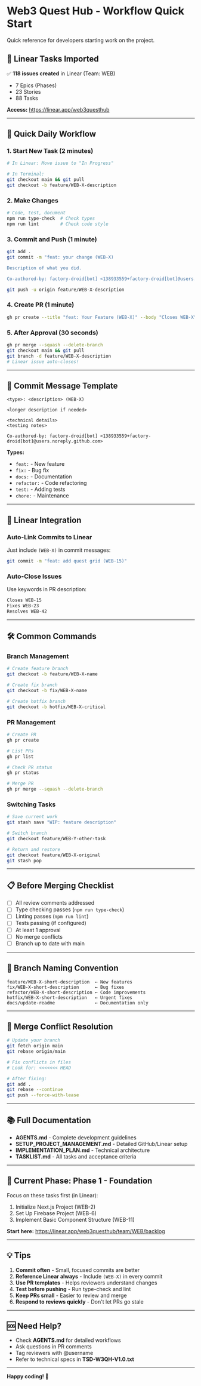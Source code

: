 # Web3 Quest Hub - Workflow Quick Start

Quick reference for developers starting work on the project.

## 🎯 Linear Tasks Imported

✅ **118 issues created** in Linear (Team: WEB)
- 7 Epics (Phases)
- 23 Stories
- 88 Tasks

**Access:** https://linear.app/web3questhub

---

## 🚀 Quick Daily Workflow

### 1. Start New Task (2 minutes)

```bash
# In Linear: Move issue to "In Progress"

# In Terminal:
git checkout main && git pull
git checkout -b feature/WEB-X-description
```

### 2. Make Changes

```bash
# Code, test, document
npm run type-check  # Check types
npm run lint        # Check code style
```

### 3. Commit and Push (1 minute)

```bash
git add .
git commit -m "feat: your change (WEB-X)

Description of what you did.

Co-authored-by: factory-droid[bot] <138933559+factory-droid[bot]@users.noreply.github.com>"

git push -u origin feature/WEB-X-description
```

### 4. Create PR (1 minute)

```bash
gh pr create --title "feat: Your Feature (WEB-X)" --body "Closes WEB-X"
```

### 5. After Approval (30 seconds)

```bash
gh pr merge --squash --delete-branch
git checkout main && git pull
git branch -d feature/WEB-X-description
# Linear issue auto-closes!
```

---

## 📝 Commit Message Template

```
<type>: <description> (WEB-X)

<longer description if needed>

<technical details>
<testing notes>

Co-authored-by: factory-droid[bot] <138933559+factory-droid[bot]@users.noreply.github.com>
```

**Types:**
- `feat:` - New feature
- `fix:` - Bug fix
- `docs:` - Documentation
- `refactor:` - Code refactoring
- `test:` - Adding tests
- `chore:` - Maintenance

---

## 🔗 Linear Integration

### Auto-Link Commits to Linear

Just include `(WEB-X)` in commit messages:

```bash
git commit -m "feat: add quest grid (WEB-15)"
```

### Auto-Close Issues

Use keywords in PR description:

```markdown
Closes WEB-15
Fixes WEB-23
Resolves WEB-42
```

---

## 🛠️ Common Commands

### Branch Management

```bash
# Create feature branch
git checkout -b feature/WEB-X-name

# Create fix branch
git checkout -b fix/WEB-X-name

# Create hotfix branch
git checkout -b hotfix/WEB-X-critical
```

### PR Management

```bash
# Create PR
gh pr create

# List PRs
gh pr list

# Check PR status
gh pr status

# Merge PR
gh pr merge --squash --delete-branch
```

### Switching Tasks

```bash
# Save current work
git stash save "WIP: feature description"

# Switch branch
git checkout feature/WEB-Y-other-task

# Return and restore
git checkout feature/WEB-X-original
git stash pop
```

---

## 📋 Before Merging Checklist

- [ ] All review comments addressed
- [ ] Type checking passes (`npm run type-check`)
- [ ] Linting passes (`npm run lint`)
- [ ] Tests passing (if configured)
- [ ] At least 1 approval
- [ ] No merge conflicts
- [ ] Branch up to date with main

---

## 🎨 Branch Naming Convention

```
feature/WEB-X-short-description  ← New features
fix/WEB-X-short-description      ← Bug fixes
refactor/WEB-X-short-description ← Code improvements
hotfix/WEB-X-short-description   ← Urgent fixes
docs/update-readme               ← Documentation only
```

---

## 🔄 Merge Conflict Resolution

```bash
# Update your branch
git fetch origin main
git rebase origin/main

# Fix conflicts in files
# Look for: <<<<<<< HEAD

# After fixing:
git add .
git rebase --continue
git push --force-with-lease
```

---

## 📚 Full Documentation

- **AGENTS.md** - Complete development guidelines
- **SETUP_PROJECT_MANAGEMENT.md** - Detailed GitHub/Linear setup
- **IMPLEMENTATION_PLAN.md** - Technical architecture
- **TASKLIST.md** - All tasks and acceptance criteria

---

## 🎯 Current Phase: Phase 1 - Foundation

Focus on these tasks first (in Linear):
1. Initialize Next.js Project (WEB-2)
2. Set Up Firebase Project (WEB-6)
3. Implement Basic Component Structure (WEB-11)

**Start here:** https://linear.app/web3questhub/team/WEB/backlog

---

## 💡 Tips

1. **Commit often** - Small, focused commits are better
2. **Reference Linear always** - Include `(WEB-X)` in every commit
3. **Use PR templates** - Helps reviewers understand changes
4. **Test before pushing** - Run type-check and lint
5. **Keep PRs small** - Easier to review and merge
6. **Respond to reviews quickly** - Don't let PRs go stale

---

## 🆘 Need Help?

- Check **AGENTS.md** for detailed workflows
- Ask questions in PR comments
- Tag reviewers with @username
- Refer to technical specs in **TSD-W3QH-V1.0.txt**

---

**Happy coding! 🚀**
